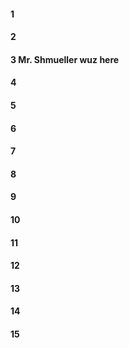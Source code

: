 #### 1
#### 2
#### 3 Mr. Shmueller wuz here
#### 4
#### 5
#### 6
#### 7
#### 8
#### 9
#### 10
#### 11
#### 12
#### 13
#### 14
#### 15
